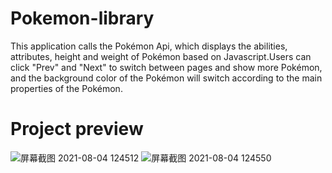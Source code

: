 # Pokemon-library
This application calls the Pokémon Api, which displays the abilities, attributes, height and weight of Pokémon based on Javascript.Users can click "Prev" and "Next" to switch between pages and show more Pokémon, and the background color of the Pokémon will switch according to the main properties of the Pokémon.
# Project preview
![屏幕截图 2021-08-04 124512](https://user-images.githubusercontent.com/56063269/128160388-c571e01a-0892-4b56-81f6-62ee26c1640a.png)
![屏幕截图 2021-08-04 124550](https://user-images.githubusercontent.com/56063269/128160399-194d01af-37da-40c5-a35f-663e3e22b053.png)

